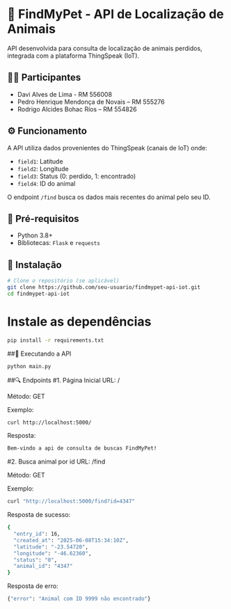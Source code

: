 # 🐾 FindMyPet - API de Localização de Animais 

API desenvolvida para consulta de localização de animais perdidos, integrada com a plataforma ThingSpeak (IoT).

## 👨‍💻 Participantes
- Davi Alves de Lima - RM 556008
- Pedro Henrique Mendonça de Novais – RM 555276
- Rodrigo Alcides Bohac Ríos – RM 554826

## ⚙️ Funcionamento
A API utiliza dados provenientes do ThingSpeak (canais de IoT) onde:
- `field1`: Latitude
- `field2`: Longitude
- `field3`: Status (0: perdido, 1: encontrado)
- `field4`: ID do animal

O endpoint `/find` busca os dados mais recentes do animal pelo seu ID.

## 🔧 Pré-requisitos
- Python 3.8+
- Bibliotecas: `Flask` e `requests`

## 🚀 Instalação
```bash
# Clone o repositório (se aplicável)
git clone https://github.com/seu-usuario/findmypet-api-iot.git
cd findmypet-api-iot
```

# Instale as dependências
```bash
pip install -r requirements.txt
```

##🏃 Executando a API
```bash
python main.py
```

##🔍 Endpoints
#1. Página Inicial
URL: /

Método: GET

Exemplo:
```bash
curl http://localhost:5000/
```

Resposta:
```bash
Bem-vindo a api de consulta de buscas FindMyPet!
```

#2. Busca animal por id
URL: /find

Método: GET

Exemplo:
```bash
curl "http://localhost:5000/find?id=4347"
```

Resposta de sucesso:
```bash
{
  "entry_id": 16,
  "created_at": "2025-06-08T15:34:10Z",
  "latitude": "-23.54720",
  "longitude": "-46.62360",
  "status": "0",
  "animal_id": "4347"
}
```

Resposta de erro:
```bash
{"error": "Animal com ID 9999 não encontrado"}
```

